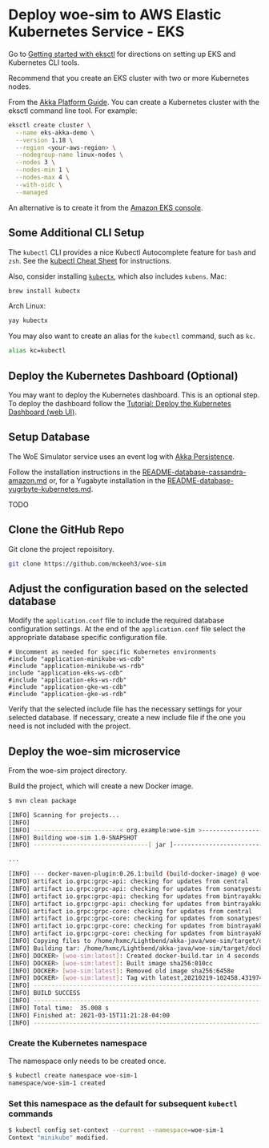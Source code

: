 
# Deploy woe-sim to AWS Elastic Kubernetes Service - EKS

Go to [Getting started with eksctl](https://docs.aws.amazon.com/eks/latest/userguide/getting-started-eksctl.html)
for directions on setting up EKS and Kubernetes CLI tools.

Recommend that you create an EKS cluster with two or more Kubernetes nodes.

From the [Akka Platform Guide](https://developer.lightbend.com/docs/akka-platform-guide/deployment/aws-install.html).
You can create a Kubernetes cluster with the eksctl command line tool. For example:

~~~bash
eksctl create cluster \
  --name eks-akka-demo \
  --version 1.18 \
  --region <your-aws-region> \
  --nodegroup-name linux-nodes \
  --nodes 3 \
  --nodes-min 1 \
  --nodes-max 4 \
  --with-oidc \
  --managed
~~~

An alternative is to create it from the [Amazon EKS console](https://console.aws.amazon.com/eks/home).

## Some Additional CLI Setup

The `kubectl` CLI provides a nice Kubectl Autocomplete feature for `bash` and `zsh`.
See the [kubectl Cheat Sheet](https://kubernetes.io/docs/reference/kubectl/cheatsheet/#kubectl-autocomplete) for instructions.

Also, consider installing [`kubectx`](https://github.com/ahmetb/kubectx), which also includes `kubens`.
Mac:

~~~bash
brew install kubectx
~~~

Arch Linux:

~~~bash
yay kubectx
~~~

You may also want to create an alias for the `kubectl` command, such as `kc`.

~~~bash
alias kc=kubectl
~~~

## Deploy the Kubernetes Dashboard (Optional)

You may want to deploy the Kubernetes dashboard. This is an optional step. To deploy the dashboard follow the
[Tutorial: Deploy the Kubernetes Dashboard (web UI)](https://docs.aws.amazon.com/eks/latest/userguide/dashboard-tutorial.html).

## Setup Database

The WoE Simulator service uses an event log with [Akka Persistence](https://doc.akka.io/docs/akka/current/typed/persistence.html).

Follow the installation instructions in the
[README-database-cassandra-amazon.md](https://github.com/mckeeh3/woe-sim/blob/master/README-database-cassandra-amazon.md)
or, for a Yugabyte installation in the
[README-database-yugrbyte-kubernetes.md](https://github.com/mckeeh3/woe-sim/blob/master/README-minikube-yugabyte-kubernetes.md).

TODO

## Clone the GitHub Repo

Git clone the project repoisitory.

~~~bash
git clone https://github.com/mckeeh3/woe-sim
~~~

## Adjust the configuration based on the selected database

Modify the `application.conf` file to include the required database configuration settings.
At the end of the `application.conf` file select the appropriate database specific configuration file.

~~~text
# Uncomment as needed for specific Kubernetes environments
#include "application-minikube-ws-cdb"
#include "application-minikube-ws-rdb"
include "application-eks-ws-cdb"
#include "application-eks-ws-rdb"
#include "application-gke-ws-cdb"
#include "application-gke-ws-rdb"
~~~

Verify that the selected include file has the necessary settings for your selected database.
If necessary, create a new include file if the one you need is not included with the project.

## Deploy the woe-sim microservice

From the woe-sim project directory.

Build the project, which will create a new Docker image.

~~~bash
$ mvn clean package

[INFO] Scanning for projects...
[INFO]
[INFO] ------------------------< org.example:woe-sim >-------------------------
[INFO] Building woe-sim 1.0-SNAPSHOT
[INFO] --------------------------------[ jar ]---------------------------------

...

[INFO] --- docker-maven-plugin:0.26.1:build (build-docker-image) @ woe-sim ---
[INFO] artifact io.grpc:grpc-api: checking for updates from central
[INFO] artifact io.grpc:grpc-api: checking for updates from sonatypestaging
[INFO] artifact io.grpc:grpc-api: checking for updates from bintrayakkasnapshots
[INFO] artifact io.grpc:grpc-api: checking for updates from bintrayakkamaven
[INFO] artifact io.grpc:grpc-core: checking for updates from central
[INFO] artifact io.grpc:grpc-core: checking for updates from sonatypestaging
[INFO] artifact io.grpc:grpc-core: checking for updates from bintrayakkasnapshots
[INFO] artifact io.grpc:grpc-core: checking for updates from bintrayakkamaven
[INFO] Copying files to /home/hxmc/Lightbend/akka-java/woe-sim/target/docker/woe-sim/build/maven
[INFO] Building tar: /home/hxmc/Lightbend/akka-java/woe-sim/target/docker/woe-sim/tmp/docker-build.tar
[INFO] DOCKER> [woe-sim:latest]: Created docker-build.tar in 4 seconds
[INFO] DOCKER> [woe-sim:latest]: Built image sha256:010cc
[INFO] DOCKER> [woe-sim:latest]: Removed old image sha256:6458e
[INFO] DOCKER> [woe-sim:latest]: Tag with latest,20210219-102458.4319740
[INFO] ------------------------------------------------------------------------
[INFO] BUILD SUCCESS
[INFO] ------------------------------------------------------------------------
[INFO] Total time:  35.008 s
[INFO] Finished at: 2021-03-15T11:21:28-04:00
[INFO] ------------------------------------------------------------------------
~~~

### Create the Kubernetes namespace

The namespace only needs to be created once.

~~~bash
$ kubectl create namespace woe-sim-1
namespace/woe-sim-1 created
~~~

### Set this namespace as the default for subsequent `kubectl` commands

~~~bash
$ kubectl config set-context --current --namespace=woe-sim-1
Context "minikube" modified.
~~~
